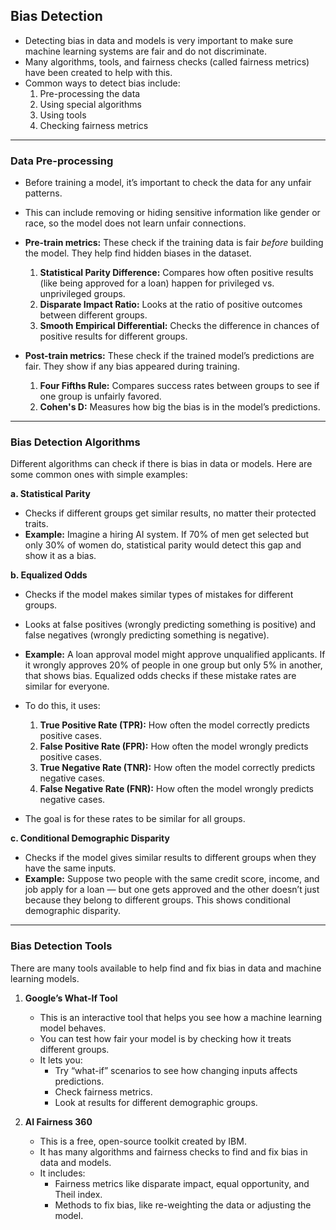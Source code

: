 ## Bias Detection

- Detecting bias in data and models is very important to make sure machine learning systems are fair and do not discriminate.
- Many algorithms, tools, and fairness checks (called fairness metrics) have been created to help with this.
- Common ways to detect bias include:
  1. Pre-processing the data
  2. Using special algorithms
  3. Using tools
  4. Checking fairness metrics

---

### Data Pre-processing

- Before training a model, it’s important to check the data for any unfair patterns.
- This can include removing or hiding sensitive information like gender or race, so the model does not learn unfair connections.
- **Pre-train metrics:** These check if the training data is fair *before* building the model. They help find hidden biases in the dataset.
  1. **Statistical Parity Difference:** Compares how often positive results (like being approved for a loan) happen for privileged vs. unprivileged groups.
  2. **Disparate Impact Ratio:** Looks at the ratio of positive outcomes between different groups.
  3. **Smooth Empirical Differential:** Checks the difference in chances of positive results for different groups.

- **Post-train metrics:** These check if the trained model’s predictions are fair. They show if any bias appeared during training.
  1. **Four Fifths Rule:** Compares success rates between groups to see if one group is unfairly favored.
  2. **Cohen's D:** Measures how big the bias is in the model’s predictions.

---

### Bias Detection Algorithms

Different algorithms can check if there is bias in data or models. Here are some common ones with simple examples:

**a. Statistical Parity**

- Checks if different groups get similar results, no matter their protected traits.
- **Example:** Imagine a hiring AI system. If 70% of men get selected but only 30% of women do, statistical parity would detect this gap and show it as a bias.

**b. Equalized Odds**

- Checks if the model makes similar types of mistakes for different groups.
- Looks at false positives (wrongly predicting something is positive) and false negatives (wrongly predicting something is negative).
- **Example:** A loan approval model might approve unqualified applicants. If it wrongly approves 20% of people in one group but only 5% in another, that shows bias. Equalized odds checks if these mistake rates are similar for everyone.

- To do this, it uses:
  1. **True Positive Rate (TPR):** How often the model correctly predicts positive cases.
  2. **False Positive Rate (FPR):** How often the model wrongly predicts positive cases.
  3. **True Negative Rate (TNR):** How often the model correctly predicts negative cases.
  4. **False Negative Rate (FNR):** How often the model wrongly predicts negative cases.

- The goal is for these rates to be similar for all groups.

**c. Conditional Demographic Disparity**

- Checks if the model gives similar results to different groups when they have the same inputs.
- **Example:** Suppose two people with the same credit score, income, and job apply for a loan — but one gets approved and the other doesn’t just because they belong to different groups. This shows conditional demographic disparity.

---

### Bias Detection Tools

There are many tools available to help find and fix bias in data and machine learning models.

1. **Google’s What-If Tool**
   - This is an interactive tool that helps you see how a machine learning model behaves.
   - You can test how fair your model is by checking how it treats different groups.
   - It lets you:
     - Try “what-if” scenarios to see how changing inputs affects predictions.
     - Check fairness metrics.
     - Look at results for different demographic groups.

2. **AI Fairness 360**
   - This is a free, open-source toolkit created by IBM.
   - It has many algorithms and fairness checks to find and fix bias in data and models.
   - It includes:
     - Fairness metrics like disparate impact, equal opportunity, and Theil index.
     - Methods to fix bias, like re-weighting the data or adjusting the model.

